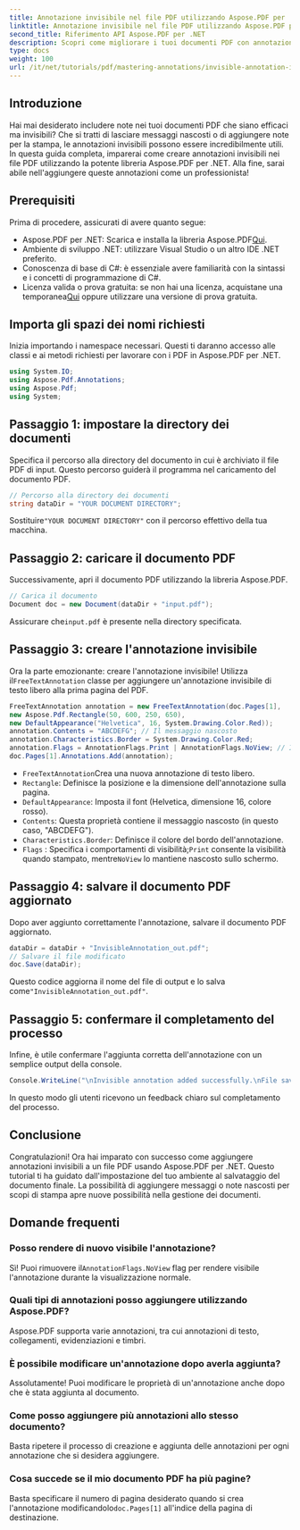 ```yaml
---
title: Annotazione invisibile nel file PDF utilizzando Aspose.PDF per .NET
linktitle: Annotazione invisibile nel file PDF utilizzando Aspose.PDF per .NET
second_title: Riferimento API Aspose.PDF per .NET
description: Scopri come migliorare i tuoi documenti PDF con annotazioni invisibili usando Aspose.PDF per .NET. Questo tutorial completo ti guida attraverso il processo di creazione di note efficaci ma discrete all'interno dei tuoi PDF.
type: docs
weight: 100
url: /it/net/tutorials/pdf/mastering-annotations/invisible-annotation-in-pdf-file/
---
```

## Introduzione

Hai mai desiderato includere note nei tuoi documenti PDF che siano efficaci ma invisibili? Che si tratti di lasciare messaggi nascosti o di aggiungere note per la stampa, le annotazioni invisibili possono essere incredibilmente utili. In questa guida completa, imparerai come creare annotazioni invisibili nei file PDF utilizzando la potente libreria Aspose.PDF per .NET. Alla fine, sarai abile nell'aggiungere queste annotazioni come un professionista!

## Prerequisiti

Prima di procedere, assicurati di avere quanto segue:

-  Aspose.PDF per .NET: Scarica e installa la libreria Aspose.PDF[Qui](https://releases.aspose.com/pdf/net/).
- Ambiente di sviluppo .NET: utilizzare Visual Studio o un altro IDE .NET preferito.
- Conoscenza di base di C#: è essenziale avere familiarità con la sintassi e i concetti di programmazione di C#.
-  Licenza valida o prova gratuita: se non hai una licenza, acquistane una temporanea[Qui](https://purchase.aspose.com/temporary-license/) oppure utilizzare una versione di prova gratuita.

## Importa gli spazi dei nomi richiesti

Inizia importando i namespace necessari. Questi ti daranno accesso alle classi e ai metodi richiesti per lavorare con i PDF in Aspose.PDF per .NET.

```csharp
using System.IO;
using Aspose.Pdf.Annotations;
using Aspose.Pdf;
using System;
```

## Passaggio 1: impostare la directory dei documenti

Specifica il percorso alla directory del documento in cui è archiviato il file PDF di input. Questo percorso guiderà il programma nel caricamento del documento PDF.

```csharp
// Percorso alla directory dei documenti
string dataDir = "YOUR DOCUMENT DIRECTORY";
```

 Sostituire`"YOUR DOCUMENT DIRECTORY"` con il percorso effettivo della tua macchina.

## Passaggio 2: caricare il documento PDF

Successivamente, apri il documento PDF utilizzando la libreria Aspose.PDF.

```csharp
// Carica il documento
Document doc = new Document(dataDir + "input.pdf");
```

 Assicurare che`input.pdf` è presente nella directory specificata.

## Passaggio 3: creare l'annotazione invisibile

 Ora la parte emozionante: creare l'annotazione invisibile! Utilizza il`FreeTextAnnotation` classe per aggiungere un'annotazione invisibile di testo libero alla prima pagina del PDF.

```csharp
FreeTextAnnotation annotation = new FreeTextAnnotation(doc.Pages[1], 
new Aspose.Pdf.Rectangle(50, 600, 250, 650), 
new DefaultAppearance("Helvetica", 16, System.Drawing.Color.Red));
annotation.Contents = "ABCDEFG"; // Il messaggio nascosto
annotation.Characteristics.Border = System.Drawing.Color.Red;
annotation.Flags = AnnotationFlags.Print | AnnotationFlags.NoView; // Invisibile sullo schermo
doc.Pages[1].Annotations.Add(annotation);
```

- `FreeTextAnnotation`Crea una nuova annotazione di testo libero.
- `Rectangle`: Definisce la posizione e la dimensione dell'annotazione sulla pagina.
- `DefaultAppearance`: Imposta il font (Helvetica, dimensione 16, colore rosso).
- `Contents`: Questa proprietà contiene il messaggio nascosto (in questo caso, "ABCDEFG").
- `Characteristics.Border`: Definisce il colore del bordo dell'annotazione.
- `Flags` : Specifica i comportamenti di visibilità;`Print` consente la visibilità quando stampato, mentre`NoView` lo mantiene nascosto sullo schermo.

## Passaggio 4: salvare il documento PDF aggiornato

Dopo aver aggiunto correttamente l'annotazione, salvare il documento PDF aggiornato.

```csharp
dataDir = dataDir + "InvisibleAnnotation_out.pdf";
// Salvare il file modificato
doc.Save(dataDir);
```

 Questo codice aggiorna il nome del file di output e lo salva come`"InvisibleAnnotation_out.pdf"`.

## Passaggio 5: confermare il completamento del processo

Infine, è utile confermare l'aggiunta corretta dell'annotazione con un semplice output della console.

```csharp
Console.WriteLine("\nInvisible annotation added successfully.\nFile saved at " + dataDir);
```

In questo modo gli utenti ricevono un feedback chiaro sul completamento del processo.

## Conclusione

Congratulazioni! Ora hai imparato con successo come aggiungere annotazioni invisibili a un file PDF usando Aspose.PDF per .NET. Questo tutorial ti ha guidato dall'impostazione del tuo ambiente al salvataggio del documento finale. La possibilità di aggiungere messaggi o note nascosti per scopi di stampa apre nuove possibilità nella gestione dei documenti.

## Domande frequenti

### Posso rendere di nuovo visibile l'annotazione?
 Sì! Puoi rimuovere il`AnnotationFlags.NoView` flag per rendere visibile l'annotazione durante la visualizzazione normale.

### Quali tipi di annotazioni posso aggiungere utilizzando Aspose.PDF?
Aspose.PDF supporta varie annotazioni, tra cui annotazioni di testo, collegamenti, evidenziazioni e timbri.

### È possibile modificare un'annotazione dopo averla aggiunta?
Assolutamente! Puoi modificare le proprietà di un'annotazione anche dopo che è stata aggiunta al documento.

### Come posso aggiungere più annotazioni allo stesso documento?
Basta ripetere il processo di creazione e aggiunta delle annotazioni per ogni annotazione che si desidera aggiungere.

### Cosa succede se il mio documento PDF ha più pagine?
 Basta specificare il numero di pagina desiderato quando si crea l'annotazione modificandolo`doc.Pages[1]` all'indice della pagina di destinazione.